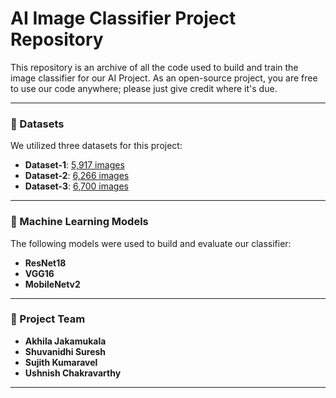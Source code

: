 
# AI Image Classifier Project Repository

This repository is an archive of all the code used to build and train the image classifier for our AI Project. As an open-source project, you are free to use our code anywhere; please just give credit where it's due.

---

### 📂 Datasets
We utilized three datasets for this project:

- **Dataset-1**: [5,917 images](https://www.kaggle.com/datasets/samuelcortinhas/muffin-vs-chihuahua-image-classification)
- **Dataset-2**: [6,266 images](https://www.kaggle.com/datasets/l33tc0d3r/indian-food-classification)
- **Dataset-3**: [6,700 images](https://www.kaggle.com/datasets/caturhandikaputra/food-classification-dataset)

---

### 🧠 Machine Learning Models
The following models were used to build and evaluate our classifier:

- **ResNet18**
- **VGG16**
- **MobileNetv2**

---

### 👥 Project Team
- **Akhila Jakamukala**
- **Shuvanidhi Suresh**
- **Sujith Kumaravel**
- **Ushnish Chakravarthy**

---


